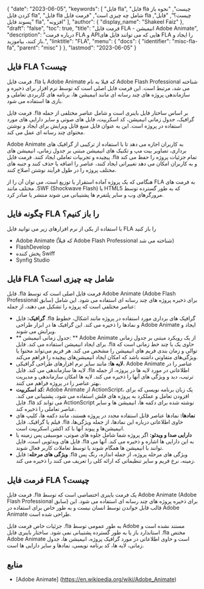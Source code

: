 {
  "date": "2023-06-05",
  "keywords": [
"فایل fla",
"فایل fla چیست",
"نحوه باز کردن فایل fla",
"فایل fla شامل چه چیزی است",
"فرمت فایل fla چیست؟",
"فایل",
"پسوند فایل fla",
"افزونه"
],
  "author": {
    "display_name": "Shakeel Faiz"
},
  "draft": "false",
  "toc": true,
  "title": "فرمت فایل FLA - انیمیشن Adobe Animate",
  "description": "درباره فرمت FLA و APIهایی که می توانند فایل های FLA را ایجاد و باز کنند، بیاموزید.",
  "linktitle": "FLA",
  "menu": {
    "docs": {
      "identifier": "misc-fla-fa",
      "parent": "misc"
}
},
  "lastmod": "2023-06-05"
}

## فایل FLA چیست؟

فرمت فایل .fla با Adobe Animate که قبلا به نام Adobe Flash Professional شناخته می شد، مرتبط است. این فرمت فایل اصلی است که توسط نرم افزار برای ذخیره و سازماندهی پروژه های چند رسانه ای مانند انیمیشن ها، برنامه های کاربردی تعاملی و بازی ها استفاده می شود.

فرمت فایل .fla بر اساس ساختار فایل باینری است و شامل عناصر مختلفی از جمله گرافیک، جدول زمانی انیمیشن، کد اسکریپت، فایل های صوتی و سایر دارایی های مورد استفاده در پروژه است. این به عنوان فایل منبع قابل ویرایش برای ایجاد و نوشتن محتوای چند رسانه ای عمل می کند.

Adobe Animate به کاربران اجازه می دهد تا با استفاده از ترکیبی از گرافیک های برداری، تصاویر بیت مپ و تکنیک های انیمیشن مبتنی بر جدول زمانی، انیمیشن های پیچیده و تجربیات تعاملی ایجاد کنند. فرمت فایل .fla تمام جزئیات پروژه را حفظ می کند و به کاربران امکان می دهد تغییراتی ایجاد کنند، عناصر را اضافه یا حذف کنند و جنبه های مختلف پروژه را در طول فرآیند نوشتن اصلاح کنند.

هنگامی که یک پروژه آماده استقرار یا توزیع است، می توان آن را از FLA به فرمت های مختلف مانند .SWF (Shockwave Flash) یا HTML5 که به طور گسترده توسط مرورگرهای وب و سایر پلتفرم ها پشتیبانی می شوند منتشر یا صادر کرد.

## چگونه فایل FLA را باز کنیم؟

با استفاده از یکی از نرم افزارهای زیر می توانید فایل FLA را باز کنید

- Adobe Animate (که قبلاً Adobe Flash Professional شناخته می شد)
- FlashDevelop
- پخش کننده Swiff
- Synfig Studio

## فایل FLA شامل چه چیزی است؟

فایل .fla فرمت فایل اصلی است که توسط Adobe Animate (Adobe Flash Professional سابق) برای ذخیره پروژه های چند رسانه ای استفاده می شود. این شامل عناصر مختلفی است که پروژه را تشکیل می دهند، از جمله:

- **گرافیک:** فایل .fla گرافیک های برداری مورد استفاده در پروژه مانند اشکال، خطوط و نمادها را ذخیره می کند. این گرافیک ها در ابزار طراحی Adobe Animate ایجاد و ویرایش می شوند.
- ** جدول زمانی انیمیشن: ** Adobe Animate از یک رویکرد مبتنی بر جدول زمانی برای ایجاد انیمیشن استفاده می کند. فایل .fla حاوی یک یا چند خط زمانی است که توالی و زمان بندی فریم های انیمیشن را مشخص می کند. هر فریم می‌تواند محتوا یا ویژگی‌های متفاوتی داشته باشد که امکان ایجاد انیمیشن‌های پیچیده را فراهم می‌کند.
- **لایه ها:** مانند سایر نرم افزارهای طراحی گرافیکی، Adobe Animate عناصر را در لایه ها سازماندهی می کند. فایل .fla اطلاعاتی در مورد لایه ها در پروژه، از جمله ترتیب، دید و ویژگی های آنها را ذخیره می کند. لایه ها امکان سازماندهی و مدیریت بهتر عناصر را در پروژه فراهم می کنند.
- **کد اسکریپت:** Adobe Animate از ActionScript، یک زبان برنامه نویسی که برای افزودن تعامل و عملکرد به پروژه های فلش استفاده می شود، پشتیبانی می کند. فایل .fla می تواند کد ActionScript نوشته شده برای دکمه ها، انیمیشن ها و سایر عناصر تعاملی را ذخیره کند.
- **نمادها:** نمادها عناصر قابل استفاده مجدد در پروژه هستند، مانند دکمه ها، کلیپ های فیلم یا گرافیک. فایل .fla حاوی اطلاعاتی درباره این نمادها، از جمله ویژگی‌ها، انیمیشن‌ها و پیوند آنها با کد اکشن اسکریپت است.
- **دارایی صدا و ویدئو:** اگر پروژه شما شامل جلوه های صوتی، موسیقی پس زمینه یا فایل های ویدئویی است، فایل .fla به این دارایی ها اشاره و ذخیره می کند. آنها می توانند با انیمیشن ها همگام شوند یا توسط تعاملات کاربر فعال شوند.
- **ویژگی های مرحله:** فایل .fla ویژگی های مرحله پروژه، از جمله اندازه، رنگ پس زمینه، نرخ فریم و سایر تنظیماتی که ارائه کلی را تعریف می کنند را ذخیره می کند.

## فرمت فایل FLA چیست؟

فرمت فایل .fla یک فرمت باینری اختصاصی است که توسط Adobe Animate (Adobe Flash Professional سابق) برای ذخیره پروژه های چند رسانه ای استفاده می شود. این قالب قابل خواندن توسط انسان نیست و به طور خاص برای استفاده در Adobe Animate طراحی شده است.

جزئیات خاص فرمت فایل .fla به طور عمومی توسط Adobe مستند نشده است و استاندارد باز یا به طور گسترده پشتیبانی نمی شود. ساختار باینری فایل .fla مختص Adobe Animate است و حاوی اطلاعاتی در مورد گرافیک پروژه، انیمیشن ها، جدول زمانی، لایه ها، کد برنامه نویسی، نمادها و سایر دارایی ها است.

## منابع
* [Adobe Animate] (https://en.wikipedia.org/wiki/Adobe_Animate)


